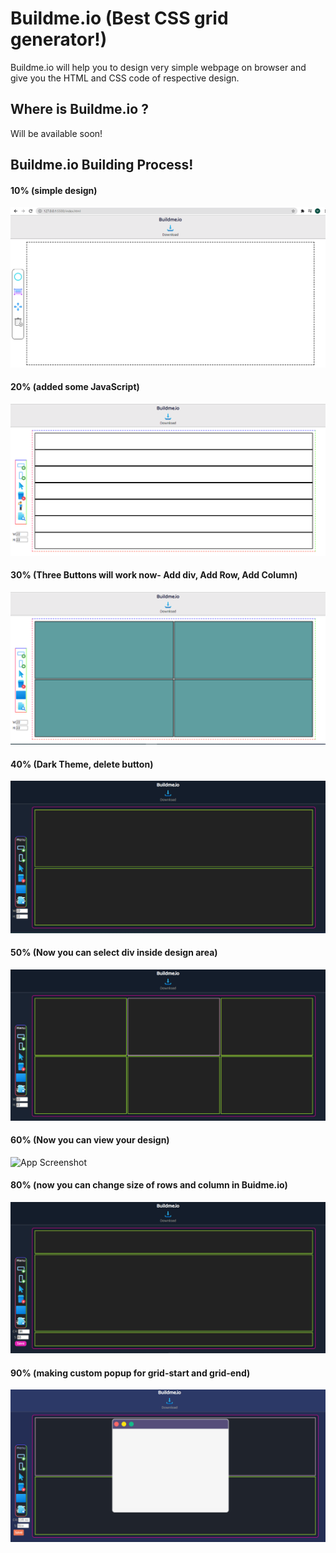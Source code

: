 
# Buildme.io (Best CSS grid generator!)

Buildme.io will help you to design very simple webpage on browser and give you the HTML and CSS code of respective design. 

## Where is Buildme.io ? 
 Will be available soon!

## Buildme.io Building Process!

#### 10% (simple design) 

![App Screenshot](img/ss1.png)

#### 20% (added some JavaScript)

![App Screenshot](img/ss2.PNG)

#### 30% (Three Buttons will work now- Add div, Add Row, Add Column)

![App Screenshot](img/ss3.PNG)


#### 40% (Dark Theme, delete button)

![App Screenshot](img/ss4.PNG)


#### 50% (Now you can select div inside design area)

![App Screenshot](img/ss5.PNG)



#### 60% (Now you can view your design)

![App Screenshot](img/ss6.gif)


#### 80% (now you can change size of rows and column in Buidme.io)

![App Screenshot](img/ss6.PNG)



#### 90% (making custom popup for grid-start and grid-end)

![App Screenshot](img/ss7.PNG)
